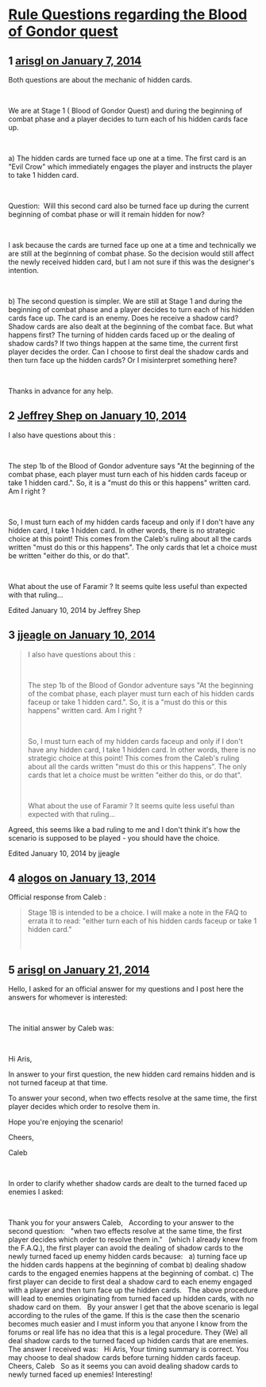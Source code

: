# [Rule Questions regarding the Blood of Gondor quest](https://community.fantasyflightgames.com/topic/96446-rule-questions-regarding-the-blood-of-gondor-quest/)

## 1 [arisgl on January 7, 2014](https://community.fantasyflightgames.com/topic/96446-rule-questions-regarding-the-blood-of-gondor-quest/?do=findComment&comment=947818)

Both questions are about the mechanic of hidden cards.

 

We are at Stage 1 ( Blood of Gondor Quest) and during the beginning of combat phase and a player decides to turn each of his hidden cards face up. 

 

a) The hidden cards are turned face up one at a time. The first card is an "Evil Crow" which immediately engages the player and instructs the player to take 1 hidden card.

 

Question:  Will this second card also be turned face up during the current beginning of combat phase or will it remain hidden for now?

 

I ask because the cards are turned face up one at a time and technically we are still at the beginning of combat phase. So the decision would still affect the newly received hidden card, but I am not sure if this was the designer's intention.

 

b) The second question is simpler. We are still at Stage 1 and during the beginning of combat phase and a player decides to turn each of his hidden cards face up. The card is an enemy. Does he receive a shadow card? Shadow cards are also dealt at the beginning of the combat face. But what happens first? The turning of hidden cards faced up or the dealing of shadow cards? If two things happen at the same time, the current first player decides the order. Can I choose to first deal the shadow cards and then turn face up the hidden cards? Or I misinterpret something here?

 

Thanks in advance for any help.

## 2 [Jeffrey Shep on January 10, 2014](https://community.fantasyflightgames.com/topic/96446-rule-questions-regarding-the-blood-of-gondor-quest/?do=findComment&comment=951120)

I also have questions about this : 

 

The step 1b of the Blood of Gondor adventure says "At the beginning of the combat phase, each player must turn each of his hidden cards faceup or take 1 hidden card.". So, it is a "must do this or this happens" written card. Am I right ? 

 

So, I must turn each of my hidden cards faceup and only if I don't have any hidden card, I take 1 hidden card. In other words, there is no strategic choice at this point! This comes from the Caleb's ruling about all the cards written "must do this or this happens". The only cards that let a choice must be written "either do this, or do that". 

 

What about the use of Faramir ? It seems quite less useful than expected with that ruling...

Edited January 10, 2014 by Jeffrey Shep

## 3 [jjeagle on January 10, 2014](https://community.fantasyflightgames.com/topic/96446-rule-questions-regarding-the-blood-of-gondor-quest/?do=findComment&comment=951157)

> I also have questions about this : 
> 
>  
> 
> The step 1b of the Blood of Gondor adventure says "At the beginning of the combat phase, each player must turn each of his hidden cards faceup or take 1 hidden card.". So, it is a "must do this or this happens" written card. Am I right ? 
> 
>  
> 
> So, I must turn each of my hidden cards faceup and only if I don't have any hidden card, I take 1 hidden card. In other words, there is no strategic choice at this point! This comes from the Caleb's ruling about all the cards written "must do this or this happens". The only cards that let a choice must be written "either do this, or do that". 
> 
>  
> 
> What about the use of Faramir ? It seems quite less useful than expected with that ruling...

Agreed, this seems like a bad ruling to me and I don't think it's how the scenario is supposed to be played - you should have the choice.

Edited January 10, 2014 by jjeagle

## 4 [alogos on January 13, 2014](https://community.fantasyflightgames.com/topic/96446-rule-questions-regarding-the-blood-of-gondor-quest/?do=findComment&comment=953273)

Official response from Caleb :

> Stage 1B is intended to be a choice. I will make a note in the FAQ to errata it to read: "either turn each of his hidden cards faceup or take 1 hidden card."
> 
>  

## 5 [arisgl on January 21, 2014](https://community.fantasyflightgames.com/topic/96446-rule-questions-regarding-the-blood-of-gondor-quest/?do=findComment&comment=960850)

Hello, I asked for an official answer for my questions and I post here the answers for whomever is interested:

 

The initial answer by Caleb was:

 

Hi Aris,

In answer to your first question, the new hidden card remains hidden and is not turned faceup at that time.

To answer your second, when two effects resolve at the same time, the first player decides which order to resolve them in.

Hope you're enjoying the scenario!

Cheers,

Caleb

 

In order to clarify whether shadow cards are dealt to the turned faced up enemies I asked:

 

Thank you for your answers Caleb,
 
According to your answer to the second question:
 
"when two effects resolve at the same time, the first player decides which order to resolve them in."
 
(which I already knew from the F.A.Q.), the first player can avoid the dealing of shadow cards to the newly turned faced up enemy hidden cards because:
 
a) turning face up the hidden cards happens at the beginning of combat
b) dealing shadow cards to the engaged enemies happens at the beginning of combat.
c) The first player can decide to first deal a shadow card to each enemy engaged with a player and then turn face up the hidden cards.
 
The above procedure will lead to enemies originating from turned faced up hidden cards, with no shadow card on them.
 
By your answer I get that the above scenario is legal according to the rules of the game. If this is the case then the scenario becomes much easier and I must inform you that anyone I know from the forums or real life has no idea that this is a legal procedure. They (We) all deal shadow cards to the turned faced up hidden cards that are enemies.
 
The answer I received was:
 
Hi Aris,
Your timing summary is correct. You may choose to deal shadow cards before turning hidden cards faceup.
Cheers,
Caleb
 
So as it seems you can avoid dealing shadow cards to newly turned faced up enemies!
Interesting!

 

